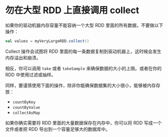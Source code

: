 # 勿在大型 RDD 上直接调用 collect

如果你的驱动机器内存容量不能容纳一个大型 RDD 里面的所有数据，不要做以下操作：

```scala
val values = myVeryLargeRDD.collect()
```

Collect 操作会试图将 RDD 里面的每一条数据复制到驱动机器上，这时候会发生内存溢出和崩溃。

相反，你可以调用 `take` 或者 `takeSample` 来确保数据的大小的上限。或者在你的 RDD 中使用过滤或抽样。

同样，要谨慎使用下面的操作，除非你能确保数据集的大小很小，能够被内存存放：

- `countByKey`
- `countByValue`
- `collectAsMap`

如果你确实需要将 RDD 里面的大量数据保存在内存中，你可以将 RDD 写成一个文件或者把 RDD 导出到一个容量足够大的数据库中。